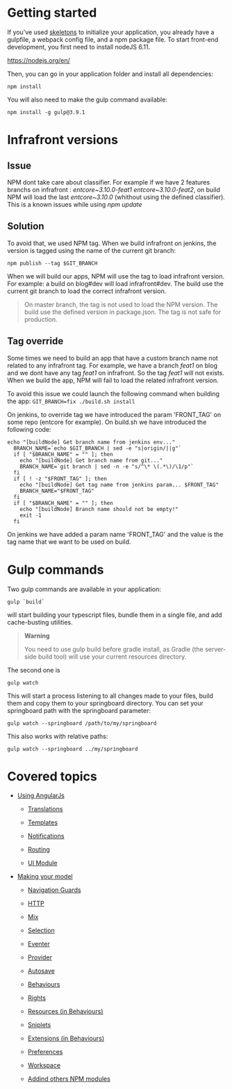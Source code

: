 # Getting started

If you’ve used [skeletons](https://github.com/entcore/skeletons) to initialize your application, you already have a gulpfile, a webpack config file, and a npm package file. To start front-end development, you first need to install nodeJS 6.11.

<https://nodejs.org/en/>

Then, you can go in your application folder and install all dependencies:

`npm install`

You will also need to make the gulp command available:

`npm install -g gulp@3.9.1`

# Infrafront versions

## Issue 
NPM dont take care about classifier. 
For example if we have 2 features branchs on infrafront : *entcore~3.10.0-feat1* *entcore~3.10.0-feat2*, on build NPM will load the last *entcore~3.10.0* (whithout using the defined classifier).
This is a known issues while using *npm update*

## Solution
To avoid that, we used NPM tag. 
When we build infrafront on jenkins, the version is tagged using the name of the current git branch:

`npm publish --tag $GIT_BRANCH`

When we will build our apps, NPM will use the tag to load infrafront version.
For example: a build on blog#dev will load infrafront#dev.
The build use the current git branch to load the correct infrafront version.

> On master branch, the tag is not used to load the NPM version. The build use the defined version in package.json. The tag is not safe for production.

## Tag override

Some times we need to build an app that have a custom branch name not related to any infrafront tag.
For example, we have a branch *feat1* on blog and we dont have any tag *feat1* on infrafront.
So the tag *feat1* will not exists. When we build the app, NPM will fail to load the related infrafront version.

To avoid this issue we could launch the following command when building the app:
`GIT_BRANCH=fix ./build.sh install`

On jenkins, to override tag we have introduced the param 'FRONT_TAG' on some repo (entcore for example).
On build.sh we have introduced the following code:

```shell
echo "[buildNode] Get branch name from jenkins env..."
  BRANCH_NAME=`echo $GIT_BRANCH | sed -e "s|origin/||g"`
  if [ "$BRANCH_NAME" = "" ]; then
    echo "[buildNode] Get branch name from git..."
    BRANCH_NAME=`git branch | sed -n -e "s/^\* \(.*\)/\1/p"`
  fi
  if [ ! -z "$FRONT_TAG" ]; then
    echo "[buildNode] Get tag name from jenkins param... $FRONT_TAG"
    BRANCH_NAME="$FRONT_TAG"
  fi
  if [ "$BRANCH_NAME" = "" ]; then
    echo "[buildNode] Branch name should not be empty!"
    exit -1
  fi
```

On jenkins we have added a param name 'FRONT_TAG' and the value is the tag name that we want to be used on build.


# Gulp commands

Two gulp commands are available in your application:

`` gulp `build` ``

will start building your typescript files, bundle them in a single file, and add cache-busting utilities.

> **Warning**
>
> You need to use gulp build before gradle install, as Gradle (the server-side build tool) will use your current resources directory.

The second one is

`gulp watch`

This will start a process listening to all changes made to your files, build them and copy them to your springboard directory. You can set your springboard path with the springboard parameter:

`gulp watch --springboard /path/to/my/springboard`

This also works with relative paths:

`gulp watch --springboard ../my/springboard`

# Covered topics

-   [Using AngularJs](angularjs/index.md)

    -   [Translations](angularjs/translations.md)

    -   [Templates](angularjs/templates.md)

    -   [Notifications](angularjs/notifications.md)

    -   [Routing](angularjs/routing.md)

    -   [UI Module](angularjs/ui-module.md)

-   [Making your model](model/index.md)

    -   [Navigation Guards](navigation-guard.md)

    -   [HTTP](model/http.md)

    -   [Mix](model/mix.md)

    -   [Selection](model/selection.md)

    -   [Eventer](model/eventer.md)

    -   [Provider](model/provider.md)

    -   [Autosave](model/autosave.md)

    -   [Behaviours](model/behaviours.md)

    -   [Rights](model/rights.md)

    -   [Resources (in Behaviours)](model/resources.md)

    -   [Sniplets](model/sniplets.md)

    -   [Extensions (in Behaviours)](model/extensions.md)

    -   [Preferences](model/preferences.md)

    -   [Workspace](model/workspace.md)

    -   [Addind others NPM modules](model/use-npm-modules.md)


